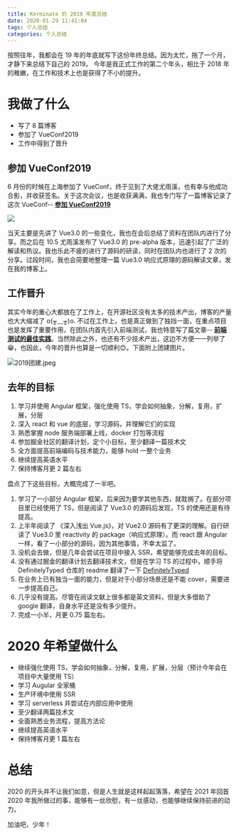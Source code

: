 ```yaml
---
title: Kerminate 的 2019 年度总结
date: 2020-01-29 11:41:04
tags: 个人总结
categories: 个人总结
---
```

按照往年，我都会在 19 年的年底就写下这份年终总结。因为太忙，拖了一个月，才静下来总结下自己的 2019。
今年是我正式工作的第二个年头，相比于 2018 年的稚嫩，在工作和技术上也是获得了不小的提升。

# 我做了什么
- 写了 8 篇博客
- 参加了 VueConf2019
- 工作中得到了晋升
<!--more-->

## 参加 VueConf2019
6 月份的时候在上海参加了 VueConf，终于见到了大佬尤雨溪，也有幸与他成功合影，并收获签名。关于这次会议，也是收获满满，我也专门写了一篇博客记录了这次 VueConf-- **[参加 VueConf2019](https://kerminate.me/2019/06/08/%E5%8F%82%E5%8A%A0-VueConf2019/)**

![](https://i.loli.net/2019/06/09/5cfcb19eb5e0c64334.jpeg)

当天主要是先讲了 Vue3.0 的一些变化，我也在会后总结了资料在团队内进行了分享。而之后在 10.5 尤雨溪发布了 Vue3.0 的 pre-alpha 版本，迅速引起了广泛的解读和热议。我也乐此不疲的进行了源码的研读，同时在团队内也进行了 2 次的分享。过段时间，我也会简要地整理一篇 Vue3.0 响应式原理的源码解读文章，发在我的博客上。

## 工作晋升
其实今年的重心大都放在了工作上，在开源社区没有太多的技术产出，博客的产量也大大缩减了 o(╥﹏╥)o. 不过在工作上，也是真正做到了独挡一面，在重点项目也是发挥了重要作用，在团队内首先引入前端测试，我也特意写了篇文章-- **[前端测试的最佳实践](https://kerminate.me/2019/12/22/%E5%89%8D%E7%AB%AF%E6%B5%8B%E8%AF%95%E7%9A%84%E6%9C%80%E4%BD%B3%E5%AE%9E%E8%B7%B5/)**。当然除此之外，也还有不少技术产出，这边不方便一一列举了😁，也因此，今年的晋升也算是一切顺利😊。下面附上团建图片。

![2019团建.jpeg](https://i.loli.net/2020/01/30/eG2AF4K6PoT3J7Z.jpg)

## 去年的目标
1. 学习并使用 Angular 框架，强化使用 TS，学会如何抽象，分解，复用，扩展，分层
2. 深入 react 和 vue 的底层，学习源码，并理解它们的实现
3. 熟悉掌握 node 服务端部署上线，docker 打包等流程
4. 参加掘金社区的翻译计划，定个小目标，至少翻译一篇技术文
5. 全方面提高前端编码与技术能力，能够 hold 一整个业务
6. 继续提高英语水平
7. 保持博客月更 2 篇左右

盘点了下这些目标，大概完成了一半吧。
1. 学习了一小部分 Angular 框架，后来因为要学其他东西，就耽搁了。在部分项目里已经使用了 TS，但是阅读了 Vue3.0 的源码后发现，TS 的使用还是有待提高。
2. 上半年阅读了 《深入浅出 Vue.js》，对 Vue2.0 源码有了更深的理解。自行研读了 Vue3.0 里 reactivity 的 package（响应式原理）。而 react 跟 Angular 一样，看了一小部分的源码，因为其他事情，不幸太监了。
3. 没机会去做，但是几年会尝试在项目中接入 SSR，希望能够完成去年的目标。
4. 没有通过掘金的翻译计划去翻译技术文，但是在学习 TS 的过程中，顺手将 DefinitelyTyped 仓库的 readme 翻译了一下 [DefinitelyTyped](https://github.com/DefinitelyTyped/DefinitelyTyped/blob/master/README.cn.md)
5. 在业务上已有独当一面的能力，但是对于小部分场景还是不能 cover，需要进一步提高自己。
6. 几乎没有提高。尽管在阅读文献上很多都是英文资料，但是大多借助了 google 翻译，自身水平还是没有多少提升。
7. 完成一小半，月更 0.75 篇左右。

# 2020 年希望做什么
- 继续强化使用 TS，学会如何抽象，分解，复用，扩展，分层（预计今年会在项目中大量使用 TS）
- 学习 Augular 全家桶
- 生产环境中使用 SSR
- 学习 serverless 并尝试在内部应用中使用
- 至少翻译两篇技术文
- 全面熟悉业务流程，提高方法论
- 继续提高英语水平
- 保持博客月更 1 篇左右

# 总结
2020 的开头并不让我们如意，但是人生就是这样起起落落，希望在 2021 年回首 2020 年我所做过的事，能够有一丝欣慰，有一丝感动，也能够继续保持前进的动力。

加油吧，少年！